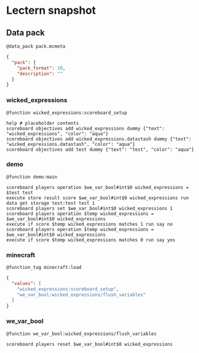 # Lectern snapshot

## Data pack

`@data_pack pack.mcmeta`

```json
{
  "pack": {
    "pack_format": 10,
    "description": ""
  }
}
```

### wicked_expressions

`@function wicked_expressions:scoreboard_setup`

```mcfunction
help # placeholder contents
scoreboard objectives add wicked_expressions dummy {"text": "wicked_expressions", "color": "aqua"}
scoreboard objectives add wicked_expressions.datastash dummy {"text": "wicked_expressions.datastash", "color": "aqua"}
scoreboard objectives add test dummy {"text": "test", "color": "aqua"}
```

### demo

`@function demo:main`

```mcfunction
scoreboard players operation $we_var_bool#int$0 wicked_expressions = $test test
execute store result score $we_var_bool#int$0 wicked_expressions run data get storage test:test test 1
scoreboard players set $we_var_bool#int$0 wicked_expressions 1
scoreboard players operation $temp wicked_expressions = $we_var_bool#int$0 wicked_expressions
execute if score $temp wicked_expressions matches 1 run say no
scoreboard players operation $temp wicked_expressions = $we_var_bool#int$0 wicked_expressions
execute if score $temp wicked_expressions matches 0 run say yes
```

### minecraft

`@function_tag minecraft:load`

```json
{
  "values": [
    "wicked_expressions:scoreboard_setup",
    "we_var_bool:wicked_expressions/flush_variables"
  ]
}
```

### we_var_bool

`@function we_var_bool:wicked_expressions/flush_variables`

```mcfunction
scoreboard players reset $we_var_bool#int$0 wicked_expressions
```
